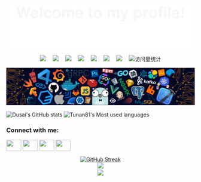 ![](assets/Bottom_up.svg)

<!-- profile logo 个人资料徽标 -->

<p align="center">
    <a href="https://github.com/Tunan81"><img src="https://img.shields.io/badge/Website-博客-blue" /></a>&emsp;
    <a href="https://github.com/Tunan81"><img src="https://img.shields.io/badge/Twitter-推特-blue" /></a>&emsp;
    <a href="https://github.com/Tunan81"><img src="https://img.shields.io/badge/YouTube-油管-c32136" /></a>&emsp;
    <a href="https://github.com/Tunan81"><img src="https://img.shields.io/badge/WeChat-微信-07c160" /></a>&emsp;
    <a href="https://github.com/Tunan81"><img src="https://img.shields.io/badge/Bilibili-B站-ff69b4" /></a>&emsp;
    <a href="https://github.com/Tunan81"><img src="https://img.shields.io/badge/CSDN-论坛-c32136" /></a>&emsp;
    <a href="https://github.com/Tunan81"><img src="https://img.shields.io/badge/Zhihu-知乎-blue" /></a>&emsp;
    <!-- visitor statistics logo 访问量统计徽标 -->
    <img src="https://komarev.com/ghpvc/?username=Tunan81&label=Views&color=0e75b6&style=flat" alt="访问量统计" />
</p>


<!--   my-header-img -->
![](./src/header_.png)

![Dusai's GitHub stats](https://github-readme-stats.vercel.app/api?username=Tunan81)
![Tunan81's Most used languages](https://github-readme-stats.vercel.app/api/top-langs/?username=Tunan81&layout=compact&hide_border=true&langs_count=10)
<h3 align="left">Connect with me:</h3>
<p align="left">
<a href="your link" target="blank"><img align="center" src="https://cdn.jsdelivr.net/npm/simple-icons@3.0.1/icons/twitter.svg" alt="" height="30" width="40" /></a>
<a href="your link" target="blank"><img align="center" src="https://cdn.jsdelivr.net/npm/simple-icons@3.0.1/icons/linkedin.svg" alt="" height="30" width="40" /></a>
<a href="your link" target="blank"><img align="center" src="https://cdn.jsdelivr.net/npm/simple-icons@3.0.1/icons/instagram.svg" alt="" height="30" width="40" /></a>
<a href="your link" target="blank"><img align="center" src="https://cdn.jsdelivr.net/npm/simple-icons@3.0.1/icons/youtube.svg" alt="" height="30" width="40" /></a>
</p>


<!--   连续打卡 -->
<div align="center"><a href="https://git.io/streak-stats"><img src="https://streak-stats.demolab.com?user=Tunan81&theme=transparent" alt="GitHub Streak" /></a></div>


<!--   Github活动统计图 -->
<div align="center"> <img src="https://github-readme-activity-graph.vercel.app/graph?username=Tunan81" /> </div>


<!--   贪吃蛇 -->
<div align="center"><img src="https://cdn.jsdelivr.net/gh/Tunan81/Tunan81/assets/github-contribution-grid-snake.svg" /></div>
